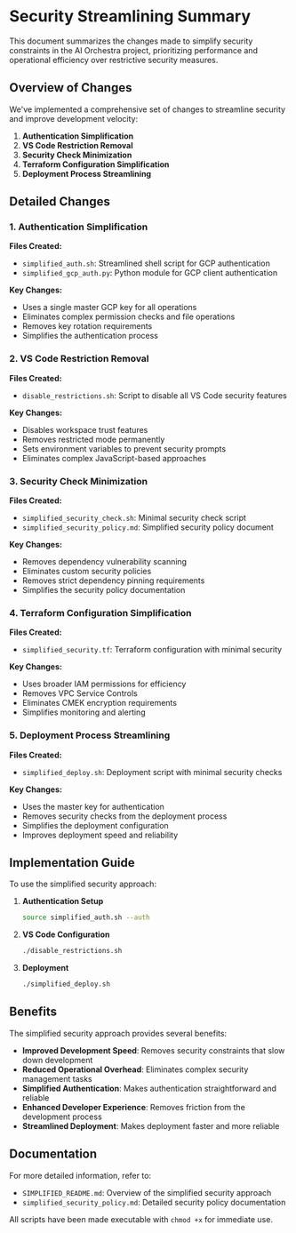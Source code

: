 # Security Streamlining Summary

This document summarizes the changes made to simplify security constraints in the AI Orchestra project, prioritizing performance and operational efficiency over restrictive security measures.

## Overview of Changes

We've implemented a comprehensive set of changes to streamline security and improve development velocity:

1. **Authentication Simplification**
2. **VS Code Restriction Removal**
3. **Security Check Minimization**
4. **Terraform Configuration Simplification**
5. **Deployment Process Streamlining**

## Detailed Changes

### 1. Authentication Simplification

**Files Created:**
- `simplified_auth.sh`: Streamlined shell script for GCP authentication
- `simplified_gcp_auth.py`: Python module for GCP client authentication

**Key Changes:**
- Uses a single master GCP key for all operations
- Eliminates complex permission checks and file operations
- Removes key rotation requirements
- Simplifies the authentication process

### 2. VS Code Restriction Removal

**Files Created:**
- `disable_restrictions.sh`: Script to disable all VS Code security features

**Key Changes:**
- Disables workspace trust features
- Removes restricted mode permanently
- Sets environment variables to prevent security prompts
- Eliminates complex JavaScript-based approaches

### 3. Security Check Minimization

**Files Created:**
- `simplified_security_check.sh`: Minimal security check script
- `simplified_security_policy.md`: Simplified security policy document

**Key Changes:**
- Removes dependency vulnerability scanning
- Eliminates custom security policies
- Removes strict dependency pinning requirements
- Simplifies the security policy documentation

### 4. Terraform Configuration Simplification

**Files Created:**
- `simplified_security.tf`: Terraform configuration with minimal security

**Key Changes:**
- Uses broader IAM permissions for efficiency
- Removes VPC Service Controls
- Eliminates CMEK encryption requirements
- Simplifies monitoring and alerting

### 5. Deployment Process Streamlining

**Files Created:**
- `simplified_deploy.sh`: Deployment script with minimal security checks

**Key Changes:**
- Uses the master key for authentication
- Removes security checks from the deployment process
- Simplifies the deployment configuration
- Improves deployment speed and reliability

## Implementation Guide

To use the simplified security approach:

1. **Authentication Setup**
   ```bash
   source simplified_auth.sh --auth
   ```

2. **VS Code Configuration**
   ```bash
   ./disable_restrictions.sh
   ```

3. **Deployment**
   ```bash
   ./simplified_deploy.sh
   ```

## Benefits

The simplified security approach provides several benefits:

- **Improved Development Speed**: Removes security constraints that slow down development
- **Reduced Operational Overhead**: Eliminates complex security management tasks
- **Simplified Authentication**: Makes authentication straightforward and reliable
- **Enhanced Developer Experience**: Removes friction from the development process
- **Streamlined Deployment**: Makes deployment faster and more reliable

## Documentation

For more detailed information, refer to:

- `SIMPLIFIED_README.md`: Overview of the simplified security approach
- `simplified_security_policy.md`: Detailed security policy documentation

All scripts have been made executable with `chmod +x` for immediate use.
